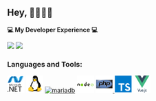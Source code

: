 <h2>Hey, 👋🏽👋🏽</h2>

<b>💻 My Developer Experience 💻</b>

<p>  

<img height="180em" src="https://github-readme-stats.vercel.app/api?username=LeCyreaxYT&include_all_commits=true&show_icons=true&hide_border=true&count_private=true&theme=blueberry" />

<img height="180em" src="https://github-readme-stats.vercel.app/api/top-langs/?username=LeCyreaxYT&include_all_commits=true&count_private=true&show_icons=true&hide_border=true&layout=compact&hide=lua&langs_count=8&theme=blueberry"/>  
</p>  


<h3 align="left">Languages and Tools:</h3>
<p align="left"> 
  
<a href="https://dotnet.microsoft.com/" target="_blank"> <img src="https://raw.githubusercontent.com/devicons/devicon/master/icons/dot-net/dot-net-original-wordmark.svg" alt="dotnet" width="40" height="40"/></a> 
<a href="https://www.linux.org/" target="_blank"> <img src="https://raw.githubusercontent.com/devicons/devicon/master/icons/linux/linux-original.svg" alt="linux" width="40" height="40"/></a>
<a href="https://mariadb.org/" target="_blank"> <img src="https://www.vectorlogo.zone/logos/mariadb/mariadb-icon.svg" alt="mariadb" width="40" height="40"/></a>
<a href="https://nodejs.org" target="_blank"> <img src="https://raw.githubusercontent.com/devicons/devicon/master/icons/nodejs/nodejs-original-wordmark.svg" alt="nodejs" width="40" height="40"/></a>
<a href="https://www.php.net" target="_blank"> <img src="https://raw.githubusercontent.com/devicons/devicon/master/icons/php/php-original.svg" alt="php" width="40" height="40"/> </a>
<a href="https://www.typescriptlang.org/" target="_blank"> <img src="https://raw.githubusercontent.com/devicons/devicon/master/icons/typescript/typescript-original.svg" alt="typescript" width="40" height="40"/></a> 
<a href="https://vuejs.org/" target="_blank"> <img src="https://raw.githubusercontent.com/devicons/devicon/master/icons/vuejs/vuejs-original-wordmark.svg" alt="vuejs" width="40" height="40"/></a> 

</p>
